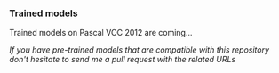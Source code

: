 ### Trained models

Trained models on Pascal VOC 2012 are coming...

*If you have pre-trained models that are compatible with this repository don't hesitate to send me a pull request with the related URLs*